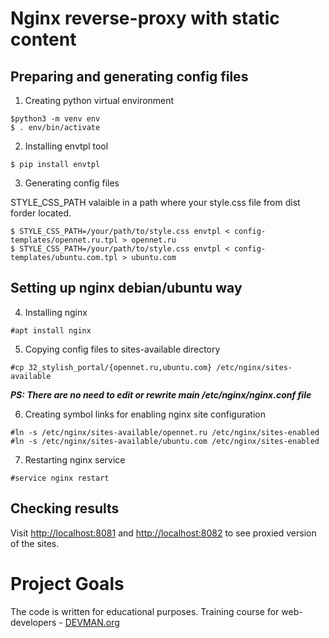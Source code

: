 
# Nginx reverse-proxy with static content

## Preparing and generating config files

1. Creating python virtual environment

```
$python3 -m venv env
$ . env/bin/activate
```

2. Installing envtpl tool

```
$ pip install envtpl
```

3. Generating config files

STYLE_CSS_PATH valaible in a path where your style.css file from dist forder located.
  
```
$ STYLE_CSS_PATH=/your/path/to/style.css envtpl < config-templates/opennet.ru.tpl > opennet.ru
$ STYLE_CSS_PATH=/your/path/to/style.css envtpl < config-templates/ubuntu.com.tpl > ubuntu.com
```

## Setting up nginx debian/ubuntu way

4. Installing nginx

```
#apt install nginx
```

5. Copying config files to sites-available directory

```
#cp 32_stylish_portal/{opennet.ru,ubuntu.com} /etc/nginx/sites-available
```
**_PS: There are no need to edit or rewrite main /etc/nginx/nginx.conf file_**

6. Creating symbol links for enabling nginx site configuration

```
#ln -s /etc/nginx/sites-available/opennet.ru /etc/nginx/sites-enabled
#ln -s /etc/nginx/sites-available/ubuntu.com /etc/nginx/sites-enabled
```

7. Restarting nginx service

```
#service nginx restart 
```

## Checking results

Visit [http://localhost:8081](http://localhost:8081) and [http://localhost:8082](http://localhost:8082) to see proxied version of the sites.

# Project Goals

The code is written for educational purposes. Training course for web-developers - [DEVMAN.org](https://devman.org)
